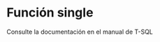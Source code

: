 ﻿---
FunctionName: "single"
FunctionType: "Crono"
Autogenerated: true
---

# Función  single

Consulte la documentación en el manual de T-SQL
